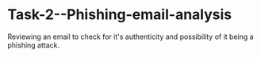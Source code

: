 # Task-2--Phishing-email-analysis
Reviewing an email to check for it's authenticity and possibility of it being a phishing attack.
